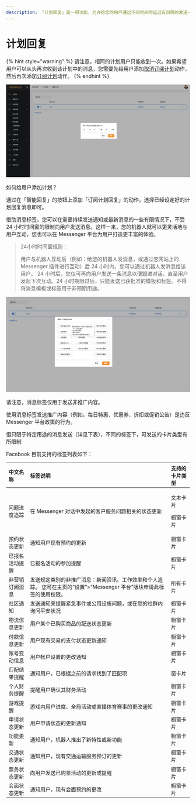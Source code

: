 ```yaml
---
description: 「计划回复」是一项功能，允许给您的用户通过不同时间的延迟有间隔的发送一系列消息。您可以在「智能回复」 -「计划回复」 模块中找到当前计划或创建新计划。
---
```


# 计划回复

{% hint style="warning" %}
请注意，相同的计划用户只能收到一次。如果希望用户可以从头再次收到该计划中的消息，您需要先给用户添加[取消订阅计划](../basic-knowledge/zu-cheng-jie-gou.md#ding-yue-xu-lie-he-qu-xiao-ding-yue-xu-lie)动作，然后再次添加[订阅计划](../basic-knowledge/zu-cheng-jie-gou.md#ding-yue-xu-lie-he-qu-xiao-ding-yue-xu-lie)动作。 
{% endhint %}

![&#x65B0;&#x5EFA;&#x8BA1;&#x5212;](../.gitbook/assets/image%20%285%29.png)

如何给用户添加计划？

通过在「智能回复」的按钮上添加「订阅计划回复」的动作，选择已经设定好的计划回复消息即可。

借助消息标签，您可以在需要持续发送通知或最新消息的一些有限情况下，不受 24 小时时间窗的限制向用户发送消息。这样一来，您的机器人就可以更灵活地与用户互动，您也可以在 Messenger 平台为用户打造更丰富的体验。

> 24小时时间窗规则：
>
> 用户与机器人互动后（例如：给您的机器人发消息，或通过您网站上的 Messenger 插件进行互动）后 24 小时内，您可以通过机器人发消息给该用户。 24 小时后，您仅可再向用户发送一条消息以便跟进对话，直至用户发起下次互动。24 小时期限过后，只能发送已获批准的模板和标签。不得将消息模板或标签用于非预期用途。

![&#x6D88;&#x606F;&#x6807;&#x7B7E;](../.gitbook/assets/image%20%2835%29.png)

请注意，消息标签仅用于发送非推广内容。

使用消息标签发送推广内容（例如，每日特惠、优惠券、折扣或促销公告）是违反 Messenger 平台政策的行为。

但只限于特定用途的消息发送（详见下表），不同的标签下，可发送的卡片类型有所限制

Facebook 目前支持的标签列表如下：

<table>
  <thead>
    <tr>
      <th style="text-align:left">&#x4E2D;&#x6587;&#x540D;&#x79F0;</th>
      <th style="text-align:left">&#x6807;&#x7B7E;&#x8BF4;&#x660E;</th>
      <th style="text-align:left">&#x652F;&#x6301;&#x7684;&#x5361;&#x7247;&#x7C7B;&#x578B;</th>
    </tr>
  </thead>
  <tbody>
    <tr>
      <td style="text-align:left">&#x95EE;&#x9898;&#x8FDB;&#x5EA6;&#x8FFD;&#x8E2A;</td>
      <td style="text-align:left">&#x5728; Messenger &#x5BF9;&#x8BDD;&#x4E2D;&#x53D1;&#x8D77;&#x7684;&#x5BA2;&#x6237;&#x670D;&#x52A1;&#x95EE;&#x9898;&#x76F8;&#x5173;&#x7684;&#x72B6;&#x6001;&#x66F4;&#x65B0;</td>
      <td
      style="text-align:left">
        <p>&#x6587;&#x672C;&#x5361;&#x7247;</p>
        <p>&#x6A71;&#x7A97;&#x5361;&#x7247;</p>
        </td>
    </tr>
    <tr>
      <td style="text-align:left">&#x9884;&#x7EA6;&#x72B6;&#x6001;&#x66F4;&#x65B0;</td>
      <td style="text-align:left">&#x901A;&#x77E5;&#x7528;&#x6237;&#x73B0;&#x6709;&#x9884;&#x7EA6;&#x7684;&#x66F4;&#x65B0;</td>
      <td
      style="text-align:left">&#x6A71;&#x7A97;&#x5361;&#x7247;</td>
    </tr>
    <tr>
      <td style="text-align:left">&#x5DF2;&#x62A5;&#x540D;&#x6D3B;&#x52A8;&#x63D0;&#x9192;</td>
      <td style="text-align:left">&#x5DF2;&#x62A5;&#x540D;&#x6D3B;&#x52A8;&#x7684;&#x53C2;&#x52A0;&#x63D0;&#x9192;</td>
      <td
      style="text-align:left">&#x6A71;&#x7A97;&#x5361;&#x7247;</td>
    </tr>
    <tr>
      <td style="text-align:left">&#x975E;&#x8425;&#x9500;&#x8BA2;&#x9605;&#x6D88;&#x606F;</td>
      <td style="text-align:left">&#x53D1;&#x9001;&#x89C4;&#x5B9A;&#x7C7B;&#x522B;&#x7684;&#x975E;&#x63A8;&#x5E7F;&#x6D88;&#x606F;&#xFF1A;&#x65B0;&#x95FB;&#x8D44;&#x8BAF;&#x3001;&#x5DE5;&#x4F5C;&#x6548;&#x7387;&#x548C;&#x4E2A;&#x4EBA;&#x8FFD;&#x8E2A;&#x3002;
        &#x60A8;&#x53EF;&#x5728;&#x4E3B;&#x9875;&#x7684;&#x201C;&#x8BBE;&#x7F6E;&#x201D;&gt;&#x201C;Messenger
        &#x5E73;&#x53F0;&#x201D;&#x7248;&#x5757;&#x7533;&#x8BF7;&#x6B64;&#x6807;&#x7B7E;&#x7684;&#x4F7F;&#x7528;&#x6743;&#x9650;&#x3002;</td>
      <td
      style="text-align:left">&#x6240;&#x6709;&#x5361;&#x7247;</td>
    </tr>
    <tr>
      <td style="text-align:left">&#x793E;&#x533A;&#x901A;&#x77E5;</td>
      <td style="text-align:left">&#x53D1;&#x9001;&#x901A;&#x77E5;&#x6765;&#x63D0;&#x9192;&#x7D27;&#x6025;&#x4E8B;&#x4EF6;&#x6216;&#x516C;&#x7528;&#x8BBE;&#x65BD;&#x95EE;&#x9898;&#xFF0C;&#x6216;&#x5728;&#x60A8;&#x7684;&#x793E;&#x7FA4;&#x5185;&#x8BE2;&#x95EE;&#x5E73;&#x5B89;&#x72B6;&#x51B5;</td>
      <td
      style="text-align:left">&#x6A71;&#x7A97;&#x5361;&#x7247;</td>
    </tr>
    <tr>
      <td style="text-align:left">&#x7269;&#x6D41;&#x4FE1;&#x606F;&#x66F4;&#x65B0;</td>
      <td style="text-align:left">&#x7528;&#x6237;&#x67D0;&#x4E2A;&#x5DF2;&#x8D2D;&#x4E70;&#x5546;&#x54C1;&#x7684;&#x914D;&#x9001;&#x72B6;&#x6001;&#x66F4;&#x65B0;</td>
      <td
      style="text-align:left">&#x6A71;&#x7A97;&#x5361;&#x7247;</td>
    </tr>
    <tr>
      <td style="text-align:left">&#x4ED8;&#x6B3E;&#x4FE1;&#x606F;&#x66F4;&#x65B0;</td>
      <td style="text-align:left">&#x7528;&#x6237;&#x73B0;&#x6709;&#x4EA4;&#x6613;&#x7684;&#x652F;&#x4ED8;&#x72B6;&#x6001;&#x66F4;&#x65B0;&#x901A;&#x77E5;</td>
      <td
      style="text-align:left">&#x6A71;&#x7A97;&#x5361;&#x7247;</td>
    </tr>
    <tr>
      <td style="text-align:left">&#x8D26;&#x53F7;&#x53D8;&#x52A8;&#x4FE1;&#x606F;</td>
      <td style="text-align:left">&#x7528;&#x6237;&#x5E10;&#x6237;&#x8BBE;&#x7F6E;&#x7684;&#x66F4;&#x6539;&#x901A;&#x77E5;</td>
      <td
      style="text-align:left">&#x6A71;&#x7A97;&#x5361;&#x7247;</td>
    </tr>
    <tr>
      <td style="text-align:left">&#x5339;&#x914D;&#x7ED3;&#x679C;&#x63D0;&#x9192;</td>
      <td style="text-align:left">&#x901A;&#x77E5;&#x7528;&#x6237;&#xFF0C;&#x5DF2;&#x6839;&#x636E;&#x4E4B;&#x524D;&#x7684;&#x8BF7;&#x6C42;&#x627E;&#x5230;&#x4E86;&#x5339;&#x914D;&#x9879;</td>
      <td
      style="text-align:left">&#x7A97;&#x5361;&#x7247;</td>
    </tr>
    <tr>
      <td style="text-align:left">&#x4E2A;&#x4EBA;&#x8D22;&#x52A1;&#x63D0;&#x9192;</td>
      <td style="text-align:left">&#x63D0;&#x9192;&#x7528;&#x6237;&#x786E;&#x8BA4;&#x5176;&#x8D22;&#x52A1;&#x6D3B;&#x52A8;</td>
      <td
      style="text-align:left">&#x6A71;&#x7A97;&#x5361;&#x7247;</td>
    </tr>
    <tr>
      <td style="text-align:left">&#x6E38;&#x620F;&#x63D0;&#x9192;</td>
      <td style="text-align:left">&#x6E38;&#x620F;&#x5185;&#x7528;&#x6237;&#x8FDB;&#x5EA6;&#x3001;&#x5168;&#x5C40;&#x6D3B;&#x52A8;&#x6216;&#x76F4;&#x64AD;&#x4F53;&#x80B2;&#x8D5B;&#x4E8B;&#x7684;&#x66F4;&#x6539;&#x901A;&#x77E5;</td>
      <td
      style="text-align:left">&#x6A71;&#x7A97;&#x5361;&#x7247;</td>
    </tr>
    <tr>
      <td style="text-align:left">&#x7533;&#x8BF7;&#x72B6;&#x6001;&#x66F4;&#x65B0;</td>
      <td style="text-align:left">&#x7528;&#x6237;&#x7533;&#x8BF7;&#x72B6;&#x6001;&#x7684;&#x66F4;&#x65B0;&#x901A;&#x77E5;</td>
      <td
      style="text-align:left">&#x6A71;&#x7A97;&#x5361;&#x7247;</td>
    </tr>
    <tr>
      <td style="text-align:left">&#x529F;&#x80FD;&#x66F4;&#x65B0;</td>
      <td style="text-align:left">&#x901A;&#x77E5;&#x7528;&#x6237;&#xFF0C;&#x673A;&#x5668;&#x4EBA;&#x63A8;&#x51FA;&#x4E86;&#x65B0;&#x7279;&#x6027;&#x6216;&#x65B0;&#x529F;&#x80FD;</td>
      <td
      style="text-align:left">&#x6A71;&#x7A97;&#x5361;&#x7247;</td>
    </tr>
    <tr>
      <td style="text-align:left">&#x4EA4;&#x901A;&#x72B6;&#x6001;&#x66F4;&#x65B0;</td>
      <td style="text-align:left">&#x901A;&#x77E5;&#x7528;&#x6237;&#xFF0C;&#x73B0;&#x6709;&#x4EA4;&#x901A;&#x8FD0;&#x8F93;&#x670D;&#x52A1;&#x9884;&#x8BA2;&#x7684;&#x66F4;&#x65B0;</td>
      <td
      style="text-align:left">&#x6A71;&#x7A97;&#x5361;&#x7247;</td>
    </tr>
    <tr>
      <td style="text-align:left">&#x7968;&#x52A1;&#x72B6;&#x6001;&#x66F4;&#x65B0;</td>
      <td style="text-align:left">&#x5411;&#x7528;&#x6237;&#x53D1;&#x9001;&#x5DF2;&#x8D2D;&#x7968;&#x6D3B;&#x52A8;&#x7684;&#x66F4;&#x65B0;&#x6216;&#x63D0;&#x9192;</td>
      <td
      style="text-align:left">&#x6A71;&#x7A97;&#x5361;&#x7247;</td>
    </tr>
    <tr>
      <td style="text-align:left">&#x4F1A;&#x9762;&#x72B6;&#x6001;&#x66F4;&#x65B0;</td>
      <td style="text-align:left">&#x901A;&#x77E5;&#x7528;&#x6237;&#xFF0C;&#x73B0;&#x6709;&#x4F1A;&#x9762;&#x9884;&#x7EA6;&#x7684;&#x66F4;&#x6539;</td>
      <td
      style="text-align:left">&#x6A71;&#x7A97;&#x5361;&#x7247;</td>
    </tr>
  </tbody>
</table>

